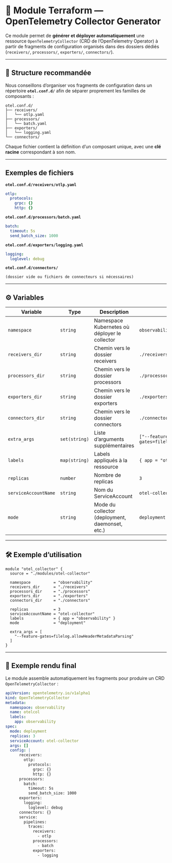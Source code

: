 # 🚀 Module Terraform — OpenTelemetry Collector Generator

Ce module permet de **générer et déployer automatiquement** une ressource
`OpenTelemetryCollector` (CRD de l’OpenTelemetry Operator) à partir de fragments
de configuration organisés dans des dossiers dédiés (`receivers/`, `processors/`, `exporters/`, `connectors/`).

---

## 📂 Structure recommandée

Nous conseillons d’organiser vos fragments de configuration dans un répertoire **`otel.conf.d/`** afin de séparer proprement les familles de composants :  

```text
otel.conf.d/
├── receivers/
│   └── otlp.yaml
├── processors/
│   └── batch.yaml
├── exporters/
│   └── logging.yaml
└── connectors/
```

Chaque fichier contient la définition d’un composant unique, avec une **clé racine** correspondant à son nom.

---

## Exemples de fichiers

**`otel.conf.d/receivers/otlp.yaml`**
```yaml
otlp:
  protocols:
    grpc: {}
    http: {}
```

**`otel.conf.d/processors/batch.yaml`**
```yaml
batch:
  timeout: 5s
  send_batch_size: 1000
```

**`otel.conf.d/exporters/logging.yaml`**
```yaml
logging:
  loglevel: debug
```

**`otel.conf.d/connectors/`**
```text
(dossier vide ou fichiers de connecteurs si nécessaires)
```

---

## ⚙️ Variables

| Variable             | Type        | Description                                       | Exemple                  |
|----------------------|-------------|---------------------------------------------------|--------------------------|
| `namespace`          | `string`    | Namespace Kubernetes où déployer le collector     | `observability`          |
| `receivers_dir`      | `string`    | Chemin vers le dossier receivers                  | `./receivers`            |
| `processors_dir`     | `string`    | Chemin vers le dossier processors                 | `./processors`           |
| `exporters_dir`      | `string`    | Chemin vers le dossier exporters                  | `./exporters`            |
| `connectors_dir`     | `string`    | Chemin vers le dossier connectors                 | `./connectors`           |
| `extra_args`         | `set(string)` | Liste d’arguments supplémentaires                | `["--feature-gates=filelog.allowHeaderMetadataParsing"]` |
| `labels`             | `map(string)` | Labels appliqués à la ressource                  | `{ app = "otel" }`       |
| `replicas`           | `number`   | Nombre de replicas                                | `3`                      |
| `serviceAccountName` | `string`   | Nom du ServiceAccount                             | `otel-collector`         |
| `mode`               | `string`   | Mode du collector (deployment, daemonset, etc.)   | `deployment`             |

---

## 🛠️ Exemple d’utilisation

```hcl
module "otel_collector" {
  source = "./modules/otel-collector"

  namespace          = "observability"
  receivers_dir      = "./receivers"
  processors_dir     = "./processors"
  exporters_dir      = "./exporters"
  connectors_dir     = "./connectors"

  replicas           = 3
  serviceAccountName = "otel-collector"
  labels             = { app = "observability" }
  mode               = "deployment"

  extra_args = [
    "--feature-gates=filelog.allowHeaderMetadataParsing"
  ]
}
```

---

## 📜 Exemple rendu final

Le module assemble automatiquement les fragments pour produire un CRD `OpenTelemetryCollector` :

```yaml
apiVersion: opentelemetry.io/v1alpha1
kind: OpenTelemetryCollector
metadata:
  namespace: observability
  name: otelcol
  labels:
    app: observability
spec:
  mode: deployment
  replicas: 3
  serviceAccount: otel-collector
  args: []
  config: |
      receivers:
        otlp:
          protocols:
            grpc: {}
            http: {}
      processors:
        batch:
          timeout: 5s
          send_batch_size: 1000
      exporters:
        logging:
          loglevel: debug
      connectors: {}
      service:
        pipelines:
          traces:
            receivers:
              - otlp
            processors:
              - batch
            exporters:
              - logging
```


